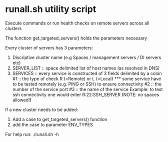 # runall.sh utility script

Execute commands or run health checks on remote servers across all clusters

The function get_targeted_servers() holds the parameters necessary

Every cluster of servers has 3 parameters:
1. Discriptive cluster name (e.g Spaces / management servers / DI servers etc)
2. SERVER_LIST :: space delimited list of host names (as resolved in DNS)
3. SERVICES :: every service is constructed of 3 fields delimited by a colon
	#1 :: the type of check R (=Remote) or L (=Local) *** some service have to be tested remotely (e.g. PING or SSH) to ensure connectivity
	#2 :: the number of the service port
	#3 :: the name of the service
	Example:  to test ssh connectivity one would enter R:22:SSH_SERVER (NOTE: no spaces allowed!)

If a new cluster needs to be added:
1. Add a case to get_targeted_servers() function
2. add the case to parameter ENV_TYPES

For help run:
	./runall.sh -h
